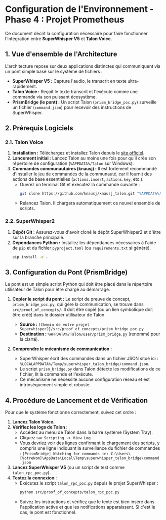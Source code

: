 # Configuration de l'Environnement - Phase 4 : Projet Prometheus

Ce document décrit la configuration nécessaire pour faire fonctionner l'intégration entre **SuperWhisper V5** et **Talon Voice**.

## 1. Vue d'ensemble de l'Architecture

L'architecture repose sur deux applications distinctes qui communiquent via un pont simple basé sur le système de fichiers :

- **SuperWhisper V5 :** Capture l'audio, le transcrit en texte ultra-rapidement.
- **Talon Voice :** Reçoit le texte transcrit et l'exécute comme une commande via son puissant écosystème.
- **PrismBridge (le pont) :** Un script Talon (`prism_bridge_poc.py`) surveille un fichier (`command.json`) pour recevoir des instructions de SuperWhisper.

## 2. Prérequis Logiciels

### 2.1. Talon Voice

1.  **Installation :** Téléchargez et installez Talon depuis le [site officiel](https://talonvoice.com/).
2.  **Lancement initial :** Lancez Talon au moins une fois pour qu'il crée son répertoire de configuration (`%APPDATA%/Talon` sur Windows).
3.  **Commandes communautaires (knausj) :** Il est fortement recommandé d'installer le jeu de commandes de la communauté, car il fournit des actions de base essentielles (`actions.insert`, `actions.key`, etc.).
    - Ouvrez un terminal Git et exécutez la commande suivante :
      ```bash
      git clone https://github.com/knausj/knausj_talon.git "%APPDATA%/Talon/user/knausj_talon"
      ```
    - Relancez Talon. Il chargera automatiquement ce nouvel ensemble de scripts.

### 2.2. SuperWhisper2

1.  **Dépôt Git :** Assurez-vous d'avoir cloné le dépôt SuperWhisper2 et d'être sur la branche principale.
2.  **Dépendances Python :** Installez les dépendances nécessaires à l'aide de `pip` et du fichier `pyproject.toml` (ou `requirements.txt` si généré).
    ```bash
    pip install -e .
    ```

## 3. Configuration du Pont (PrismBridge)

Le pont est un simple script Python qui doit être placé dans le répertoire utilisateur de Talon pour être chargé au démarrage.

1.  **Copier le script du pont :**
    Le script de preuve de concept, `prism_bridge_poc.py`, qui gère la communication, se trouve dans `src/proof_of_concepts/`. Il doit être copié (ou un lien symbolique doit être créé) dans le dossier utilisateur de Talon.

    - **Source :** `[Chemin de votre projet Superwhisper2]/src/proof_of_concepts/prism_bridge_poc.py`
    - **Destination :** `%APPDATA%/Talon/user/prism_bridge.py` (renommé pour la clarté).

2.  **Comprendre le mécanisme de communication :**
    - SuperWhisper écrit des commandes dans un fichier JSON situé ici :
      `%LOCALAPPDATA%/Temp/superwhisper_talon_bridge/command.json`.
    - Le script `prism_bridge.py` dans Talon détecte les modifications de ce fichier, lit la commande et l'exécute.
    - Ce mécanisme ne nécessite aucune configuration réseau et est intrinsèquement simple et robuste.

## 4. Procédure de Lancement et de Vérification

Pour que le système fonctionne correctement, suivez cet ordre :

1.  **Lancez Talon Voice.**
2.  **Vérifiez les logs de Talon :**
    - Accédez au menu de Talon dans la barre système (System Tray).
    - Cliquez sur `Scripting -> View Log`.
    - Vous devriez voir des lignes confirmant le chargement des scripts, y compris une ligne indiquant la surveillance du fichier de commandes :
      `[PrismBridge] Watching for commands in: C:\Users\[VotreNom]\AppData\Local\Temp\superwhisper_talon_bridge\command.json`
3.  **Lancez SuperWhisper V5** (ou un script de test comme `talon_rpc_poc.py`).
4.  **Testez la connexion :**
    - Exécutez le script `talon_rpc_poc.py` depuis le projet SuperWhisper :
      ```bash
      python src/proof_of_concepts/talon_rpc_poc.py
      ```
    - Suivez les instructions et vérifiez que le texte est bien inséré dans l'application active et que les notifications apparaissent. Si c'est le cas, le pont est fonctionnel. 